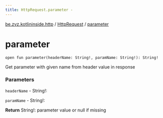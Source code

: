 ```yaml
---
title: HttpRequest.parameter - 
---
```


[be.zvz.kotlininside.http](../index.html) / [HttpRequest](index.html) / [parameter](./parameter.html)

# parameter

`open fun parameter(headerName: String!, paramName: String!): String!`

Get parameter with given name from header value in response

### Parameters

`headerName` - String!:

`paramName` - String!:

**Return**
String!: parameter value or null if missing

